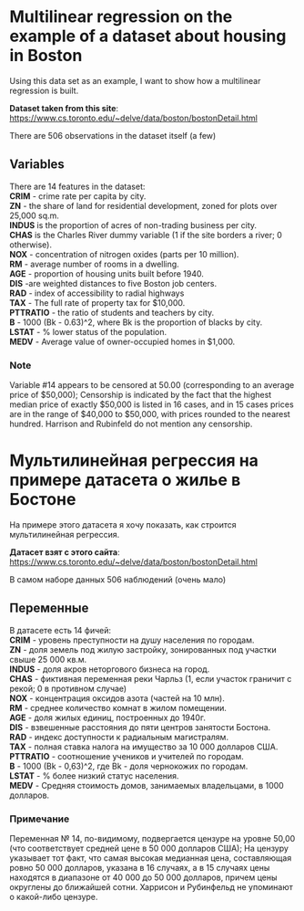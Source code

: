 # Multilinear regression on the example of a dataset about housing in Boston

Using this data set as an example, I want to show how a multilinear regression is built.

**Dataset taken from this site**: https://www.cs.toronto.edu/~delve/data/boston/bostonDetail.html

There are 506 observations in the dataset itself (a few)

## Variables
There are 14 features in the dataset:  
**CRIM** - crime rate per capita by city.  
**ZN** - the share of land for residential development, zoned for plots over 25,000 sq.m.  
**INDUS** is the proportion of acres of non-trading business per city.  
**CHAS** is the Charles River dummy variable (1 if the site borders a river; 0 otherwise).  
**NOX** - concentration of nitrogen oxides (parts per 10 million).  
**RM** - average number of rooms in a dwelling.  
**AGE** - proportion of housing units built before 1940.  
**DIS** -are weighted distances to five Boston job centers.  
**RAD** - index of accessibility to radial highways  
**TAX** - The full rate of property tax for $10,000.  
**PTTRATIO** - the ratio of students and teachers by city.  
**B** - 1000 (Bk - 0.63)^2, where Bk is the proportion of blacks by city.  
**LSTAT** - % lower status of the population.  
**MEDV** - Average value of owner-occupied homes in $1,000.  

### Note
Variable #14 appears to be censored at 50.00 (corresponding to an average price of $50,000); Censorship is indicated by the fact that the highest median price of exactly $50,000 is listed in 16 cases, and in 15 cases prices are in the range of $40,000 to $50,000, with prices rounded to the nearest hundred. Harrison and Rubinfeld do not mention any censorship.

# Мультилинейная регрессия на примере датасета о жилье в Бостоне

На примере этого датасета я хочу показать, как строится мультилинейная регрессия.

**Датасет взят с этого сайта**: https://www.cs.toronto.edu/~delve/data/boston/bostonDetail.html

В самом наборе данных 506 наблюдений (очень мало)

## Переменные
В датасете есть 14 фичей:  
**CRIM** - уровень преступности на душу населения по городам.  
**ZN** - доля земель под жилую застройку, зонированных под участки свыше 25 000 кв.м.  
**INDUS** - доля акров неторгового бизнеса на город.  
**CHAS** - фиктивная переменная реки Чарльз (1, если участок граничит с рекой; 0 в противном случае)  
**NOX** - концентрация оксидов азота (частей на 10 млн).  
**RM** - среднее количество комнат в жилом помещении.  
**AGE** - доля жилых единиц, построенных до 1940г.  
**DIS** - взвешенные расстояния до пяти центров занятости Бостона.  
**RAD** - индекс доступности к радиальным магистралям.  
**TAX** - полная ставка налога на имущество за 10 000 долларов США.  
**PTTRATIO** - соотношение учеников и учителей по городам.  
**B** - 1000 (Bk - 0,63)^2, где Bk - доля чернокожих по городам.  
**LSTAT** - % более низкий статус населения.  
**MEDV** - Средняя стоимость домов, занимаемых владельцами, в 1000 долларов.  

### Примечание
Переменная № 14, по-видимому, подвергается цензуре на уровне 50,00 (что соответствует средней цене в 50 000 долларов США); На цензуру указывает тот факт, что самая высокая медианная цена, составляющая ровно 50 000 долларов, указана в 16 случаях, а в 15 случаях цены находятся в диапазоне от 40 000 до 50 000 долларов, причем цены округлены до ближайшей сотни. Харрисон и Рубинфельд не упоминают о какой-либо цензуре.
